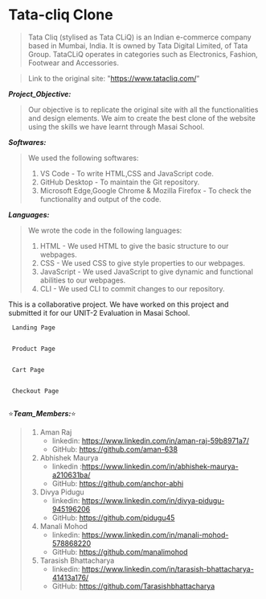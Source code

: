 # Tata-cliq Clone

>Tata Cliq (stylised as Tata CLiQ) is an Indian e-commerce company based in Mumbai, India. It is owned by Tata Digital Limited, of Tata Group. TataCLiQ operates in categories such as Electronics, Fashion, Footwear and Accessories.

>Link to the original site: "https://www.tatacliq.com/"

***Project_Objective:***
>Our objective is to replicate the original site with all the functionalities and design elements. We aim to create the best clone of the website using the skills we have learnt through Masai School.

***Softwares:***
>We used the following softwares: 
>1. VS Code - To write HTML,CSS and JavaScript code. 
>2. GitHub Desktop - To maintain the Git repository. 
>3. Microsoft Edge,Google Chrome & Mozilla Firefox - To check the functionality and output of the code.


***Languages:***
>We wrote the code in the following languages: 
>1. HTML - We used HTML to give the basic structure to our webpages. 
>2. CSS - We used CSS to give style properties to our webpages. 
>3. JavaScript - We used JavaScript to give dynamic and functional abilities to our webpages. 
>4. CLI - We used CLI to commit changes to our repository.



This is a collaborative project. We have worked on this project and submitted it for our UNIT-2 Evaluation in Masai School.

     Landing Page
<img src="https://miro.medium.com/max/875/0*QeOyNH3i22-MNABc.png" alt="">

     Product Page
<img src="https://miro.medium.com/max/875/0*885ch55s0wQgjRAh.png" alt="">

     Cart Page
<img src="https://miro.medium.com/max/875/0*sJNgXpuibdK8r75A.png" alt="">

     Checkout Page
<img src="https://miro.medium.com/max/875/0*ex84Kv59bWjZ4OZg.png" alt="">

:star:***Team_Members:***:star: 
  >1. Aman Raj
   >    - linkedin: https://www.linkedin.com/in/aman-raj-59b8971a7/
   >    - GitHub: https://github.com/aman-638 
  >2. Abhishek Maurya
   >    - linkedin :https://www.linkedin.com/in/abhishek-maurya-a210631ba/
   >    - GitHub: https://github.com/anchor-abhi 
  >3. Divya Pidugu
   >    - linkedin: https://www.linkedin.com/in/divya-pidugu-945196206
   >    - GitHub: https://github.com/pidugu45
  >4. Manali Mohod 
   >    - linkedin: https://www.linkedin.com/in/manali-mohod-578868220
   >    - GitHub: https://github.com/manalimohod 
  >5. Tarasish Bhattacharya
   >    - linkedin: https://www.linkedin.com/in/tarasish-bhattacharya-41413a176/
   >    - GitHub: https://github.com/Tarasishbhattacharya 



